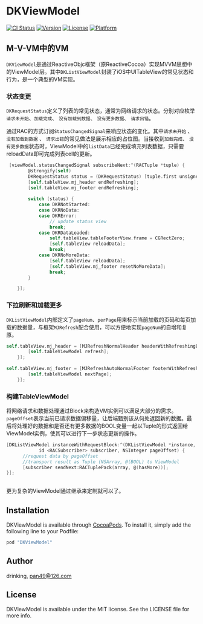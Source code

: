 # DKViewModel

[![CI Status](http://img.shields.io/travis/drinking/DKViewModel.svg?style=flat)](https://travis-ci.org/drinking/DKViewModel)
[![Version](https://img.shields.io/cocoapods/v/DKViewModel.svg?style=flat)](http://cocoapods.org/pods/DKViewModel)
[![License](https://img.shields.io/cocoapods/l/DKViewModel.svg?style=flat)](http://cocoapods.org/pods/DKViewModel)
[![Platform](https://img.shields.io/cocoapods/p/DKViewModel.svg?style=flat)](http://cocoapods.org/pods/DKViewModel)

## M-V-VM中的VM

`DKViewModel`是通过ReactiveObjc框架（原ReactiveCocoa）实现MVVM思想中的ViewModel层。其中`DKListViewModel`封装了iOS中UITableView的常见状态和行为，是一个典型的VM实现。

### 状态变更

`DKRequestStatus`定义了列表的常见状态，通常为网络请求的状态。分别对应枚举`请求未开始`、`加载完成`、 `没有加载到数据`、 `没有更多数据`、 `请求出错`。

通过RAC的方式订阅`StatusChangedSignal`来响应状态的变化。其中`请求未开始` 、`没有加载到数据` 、 `请求出错`的常见做法是展示相应的占位图。当接收到`加载完成`、 `没有更多数据`状态时，ViewModel中的`listData`已经完成填充列表数据，只需要reloadData即可完成列表cell的更新。

````objective-c
 [viewModel.statusChangedSignal subscribeNext:^(RACTuple *tuple) {
        @strongify(self)
        DKRequestStatus status = (DKRequestStatus) [tuple.first unsignedIntegerValue];
        [self.tableView.mj_header endRefreshing];
        [self.tableView.mj_footer endRefreshing];
   
        switch (status) {
            case DKRNotStarted:
            case DKRNoData:
            case DKRError:
          		// update status view
                break;
            case DKRDataLoaded:
                self.tableView.tableFooterView.frame = CGRectZero;
                [self.tableView reloadData];
                break;
            case DKRNoMoreData:
                [self.tableView reloadData];
                [self.tableView.mj_footer resetNoMoreData];
                break;
        }

    }];
````

### 下拉刷新和加载更多

`DKListViewModel`内部定义了`pageNum`、`perPage`用来标示当前加载的页码和每页加载的数据量，与框架`MJRefresh`配合使用，可以方便地实现`pageNum`的自增和复原。

```objective-c
self.tableView.mj_header = [MJRefreshNormalHeader headerWithRefreshingBlock:^{
        [self.tableViewModel refresh];
    }];
    
self.tableView.mj_footer = [MJRefreshAutoNormalFooter footerWithRefreshingBlock:^{
        [self.tableViewModel nextPage];
    }];
```

### 构建TableViewModel

将网络请求和数据处理通过Block来构造VM实例可以满足大部分的需求。`pageOffset`表示当前已请求数据偏移量，让后端甄别该从何处返回新的数据。最后将处理好的数据和是否还有更多数据的BOOL变量一起以Tuple的形式返回给ViewModel实例，使其可以进行下一步状态更新的操作。

```objective-c
[DKListViewModel instanceWithRequestBlock:^(DKListViewModel *instance,
            id <RACSubscriber> subscriber, NSInteger pageOffset) {  
	  //request data by pageOffset
  	  //transport result as Tuple (NSArray, @(BOOL) to ViewModel 
      [subscriber sendNext:RACTuplePack(array, @(hasMore))];            
}];
	
```

更为复杂的ViewModel通过继承来定制就可以了。

## Installation

DKViewModel is available through [CocoaPods](http://cocoapods.org). To install
it, simply add the following line to your Podfile:

```ruby
pod "DKViewModel"
```

## Author

drinking, pan49@126.com

## License

DKViewModel is available under the MIT license. See the LICENSE file for more info.
